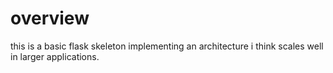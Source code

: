 # overview

this is a basic flask skeleton implementing an architecture i think scales well in larger applications.

